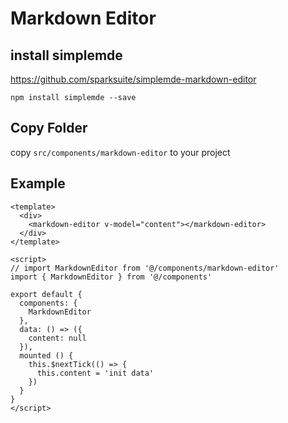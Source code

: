 # Markdown Editor

## install simplemde

https://github.com/sparksuite/simplemde-markdown-editor

```
npm install simplemde --save
```

## Copy Folder

copy `src/components/markdown-editor` to your project


## Example

```vue
<template>
  <div>
    <markdown-editor v-model="content"></markdown-editor>
  </div>
</template>

<script>
// import MarkdownEditor from '@/components/markdown-editor'
import { MarkdownEditor } from '@/components'

export default {
  components: {
    MarkdownEditor
  },
  data: () => ({
    content: null
  }),
  mounted () {
    this.$nextTick(() => {
      this.content = 'init data'
    })
  }
}
</script>
```
